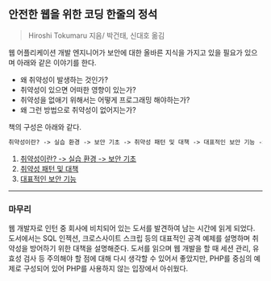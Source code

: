## 안전한 웹을 위한 코딩 한줄의 정석

> Hiroshi Tokumaru 지음/ 박건태, 신대호 옮김

웹 어플리케이션 개발 엔지니어가 보안에 대한 올바른 지식을 가지고 있을 필요가 있으며 아래와 같은 이야기를 한다.

- 왜 취약성이 발생하는 것인가?
- 취약성이 있으면 어떠한 영향이 있는가?
- 취약성을 없애기 위해서는 어떻게 프로그래밍 해야하는가?
- 왜 그런 방법으로 취약성이 없어지는가?

책의 구성은 아래와 같다.

```markdown
취약성이란? -> 실습 환경 -> 보안 기초 -> 취약성 패턴 및 대책 -> 대표적인 보안 기능 -> 웹 안전성을 높이기 위한 정책 -> 안전한 웹 어플리케이션 개발 프로세스
```

1. [취약성이란? -> 실습 환경 -> 보안 기초](./01.md)
2. [취약성 패턴 및 대책](./02.md)
3. [대표적인 보안 기능](./03.md)

---------------------------------------------
### 마무리
웹 개발자로 인턴 중 회사에 비치되어 있는 도서를 발견하여 남는 시간에 읽게 되었다.
도서에서는 SQL 인젝션, 크로스사이트 스크립 등의 대표적인 공격 예제를 설명하며 취약성을 방어하기 위한 대책을 설명해준다.
도서를 읽으며 웹 개발을 할 때 세션 관리, 유효성 검사 등 주의해야 할 점에 대해 다시 생각할 수 있어서 좋았지만, PHP를 중심의 예제로 구성되어 있어 PHP를 사용하지 않는 입장에서 아쉬웠다.
